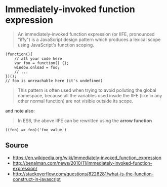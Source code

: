 ﻿# Immediately-invoked function expression

> An immediately-invoked function expression (or IIFE, pronounced "iffy") is a JavaScript design pattern which produces a lexical scope using JavaScript's function scoping.

	(function(){
		// all your code here
		var foo = function() {};
		window.onload = foo;
		// ...
	})();
	// foo is unreachable here (it's undefined)

> This pattern is often used when trying to avoid polluting the global namespace, because all the variables used inside the IIFE (like in any other normal function) are not visible outside its scope.

and note also:

> In ES6, the above IIFE can be rewritten using the **arrow function**

	((foo) => foo)('foo value')

## Source

- https://en.wikipedia.org/wiki/Immediately-invoked_function_expression
- http://benalman.com/news/2010/11/immediately-invoked-function-expression/
- http://stackoverflow.com/questions/8228281/what-is-the-function-construct-in-javascript